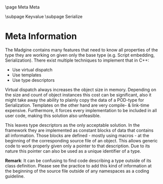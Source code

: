 \page Meta Meta

\subpage Keyvalue
\subpage Serialize

# Meta Information

The Madgine contains many features that need to know all properties of the type they are working on given only the base type (e.g. Script embedding, Serialization). There exist multiple techniques to implement that in C++:
* Use virtual dispatch
* Use templates
* Use type descriptors

Virtual dispatch always increases the object size in memory. Depending on the size and count of object instances this cost can be significant, also it might take away the ability to plainly copy the data of a POD-type for Serialization. Templates on the other hand are very compile- & link-time expensive. Furthermore, it forces every implementation to be included in all user code, making this solution also unfeasible.

This leaves type descriptors as the only acceptable solution. In the framework they are implemented as constant blocks of data that contains all information. Those blocks are defined - mostly using macros - at the beginning of the corresponding source file of an object. This allows generic code to work properly given only a pointer to that description. Due to its nature this pointer can also be used as a unique identifier of a type.

__Remark__: It can be confusing to find code describing a type outside of its class definition. Please see the practice to add this kind of information at the beginning of the source file outside of any namespaces as a coding guideline.